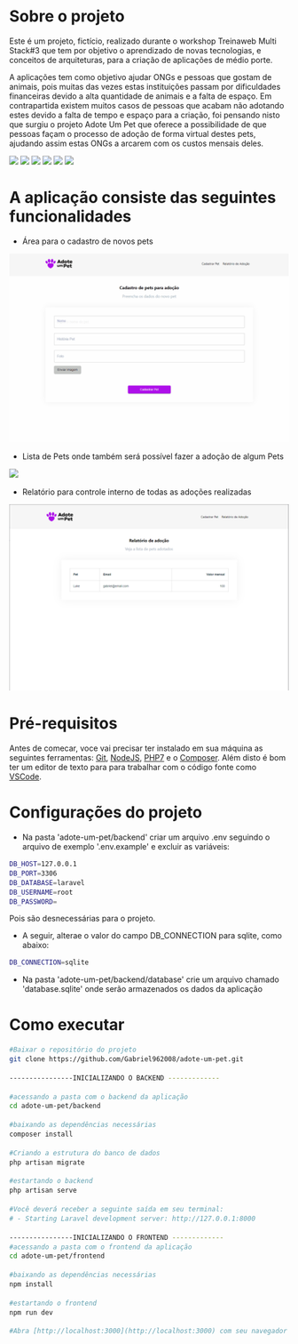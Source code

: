 # Sobre o projeto
<p> Este é um projeto, fictício, realizado durante o workshop Treinaweb Multi Stack#3 que tem por objetivo o aprendizado de novas tecnologias, 
e conceitos de arquiteturas, para a criação de aplicações de médio porte.</p>

<p>A aplicações tem como objetivo ajudar ONGs e pessoas que gostam de animais, pois muitas das vezes estas instituições passam por dificuldades
financeiras devido a alta quantidade de animais e a falta de espaço. Em contrapartida existem muitos casos de pessoas que acabam  não adotando estes devido a falta de tempo e espaço para a criação, foi pensando nisto que surgiu o projeto Adote Um Pet que oferece a possibilidade de que pessoas façam o processo de  adoção de forma virtual destes pets, ajudando assim estas ONGs a arcarem com os custos mensais deles.</p>




<img src="https://camo.githubusercontent.com/02914afc1f51d55c8acac01c200a410efd74fffdff325678f6df6c22ae68a7ee/68747470733a2f2f696d672e736869656c64732e696f2f62616467652f5048502d3737374242343f7374796c653d666f722d7468652d6261646765266c6f676f3d706870266c6f676f436f6c6f723d7768697465" /> <img src="https://camo.githubusercontent.com/316ccceb2c875497ee2197622c2040a241b8afe4ff78ab7cc0161ee2a644b8a3/68747470733a2f2f696d672e736869656c64732e696f2f62616467652f4c61726176656c2d4646324432303f7374796c653d666f722d7468652d6261646765266c6f676f3d6c61726176656c266c6f676f436f6c6f723d7768697465" /> <img src="https://camo.githubusercontent.com/6cf9abe9d706421df40ff4feff208a5728df2b77f9eb21f24d09df00a0d69203/68747470733a2f2f696d672e736869656c64732e696f2f62616467652f547970655363726970742d3030374143433f7374796c653d666f722d7468652d6261646765266c6f676f3d74797065736372697074266c6f676f436f6c6f723d7768697465" /> <img src="https://camo.githubusercontent.com/268ac512e333b69600eb9773a8f80b7a251f4d6149642a50a551d4798183d621/68747470733a2f2f696d672e736869656c64732e696f2f62616467652f52656163742d3230323332413f7374796c653d666f722d7468652d6261646765266c6f676f3d7265616374266c6f676f436f6c6f723d363144414642" /> <img src="https://camo.githubusercontent.com/2c2e3cab0541596a12e216df86e68fa554256f25826b55a068993a3edfbcd0e8/68747470733a2f2f696d672e736869656c64732e696f2f62616467652f4d6174657269616c2d2d55492d3030383143423f7374796c653d666f722d7468652d6261646765266c6f676f3d6d6174657269616c2d7569266c6f676f436f6c6f723d7768697465" /> <img src="https://camo.githubusercontent.com/932123bf240349f3785c02228b113b06299079e8740f480c767e8335fd6d752a/68747470733a2f2f696d672e736869656c64732e696f2f62616467652f53514c6974652d3037343035453f7374796c653d666f722d7468652d6261646765266c6f676f3d73716c697465266c6f676f436f6c6f723d7768697465" />


# A aplicação consiste das seguintes funcionalidades

- Área para o cadastro de novos pets
<p><img src="frontend/public/to_readme/media.gif" /></p>



- Lista de Pets onde também será possível fazer a adoção de algum Pets
<p><img src="frontend/public/to_readme/media2.gif" /></p>



- Relatório para controle interno de todas as adoções realizadas
<p><img src="frontend/public/to_readme/media3.PNG" /></p>



# Pré-requisitos

Antes de comecar, voce vai precisar ter instalado em sua máquina as seguintes ferramentas: [Git](https://git-scm.com), [NodeJS](https://nodejs.org/en/), [PHP7](https://www.php.net/) e o [Composer](https://getcomposer.org/).
Além disto é bom ter um editor de texto para para trabalhar com o código fonte como [VSCode](https://code.visualstudio.com/).




# Configurações do projeto
- Na pasta 'adote-um-pet/backend' criar um arquivo .env seguindo o arquivo de exemplo '.env.example' e excluir as variáveis:

```bash
DB_HOST=127.0.0.1
DB_PORT=3306
DB_DATABASE=laravel
DB_USERNAME=root
DB_PASSWORD=
```
Pois são desnecessárias para o projeto.

- A seguir, alterae o valor do campo DB_CONNECTION para sqlite, como abaixo:

```bash
DB_CONNECTION=sqlite
```

 - Na pasta 'adote-um-pet/backend/database' crie um arquivo chamado 'database.sqlite' onde serão armazenados os dados da aplicação


# Como executar
```bash
#Baixar o repositório do projeto
git clone https://github.com/Gabriel962008/adote-um-pet.git

----------------INICIALIZANDO O BACKEND -------------
   
#acessando a pasta com o backend da aplicação 
cd adote-um-pet/backend
   
#baixando as dependências necessárias
composer install
   
#Criando a estrutura do banco de dados
php artisan migrate

#estartando o backend
php artisan serve
   
#Você deverá receber a seguinte saída em seu terminal: 
# - Starting Laravel development server: http://127.0.0.1:8000

----------------INICIALIZANDO O FRONTEND -------------    
#acessando a pasta com o frontend da aplicação 
cd adote-um-pet/frontend
   
#baixando as dependências necessárias
npm install 
   
#estartando o frontend
npm run dev
   
#Abra [http://localhost:3000](http://localhost:3000) com seu navegador para ver o resultado.
  
```
